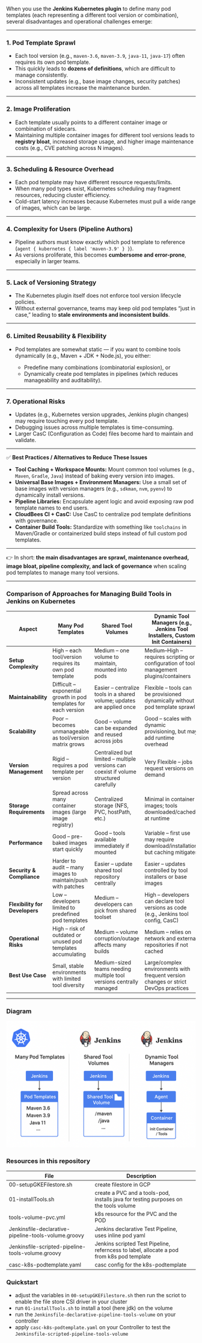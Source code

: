 
When you use the **Jenkins Kubernetes plugin** to define many pod templates (each representing a different tool version or combination), several disadvantages and operational challenges emerge:

---

### **1. Pod Template Sprawl**

* Each tool version (e.g., `maven-3.6`, `maven-3.9`, `java-11`, `java-17`) often requires its own pod template.
* This quickly leads to **dozens of definitions**, which are difficult to manage consistently.
* Inconsistent updates (e.g., base image changes, security patches) across all templates increase the maintenance burden.

---

### **2. Image Proliferation**

* Each template usually points to a different container image or combination of sidecars.
* Maintaining multiple container images for different tool versions leads to **registry bloat**, increased storage usage, and higher image maintenance costs (e.g., CVE patching across N images).

---

### **3. Scheduling & Resource Overhead**

* Each pod template may have different resource requests/limits.
* When many pod types exist, Kubernetes scheduling may fragment resources, reducing cluster efficiency.
* Cold-start latency increases because Kubernetes must pull a wide range of images, which can be large.

---

### **4. Complexity for Users (Pipeline Authors)**

* Pipeline authors must know exactly which pod template to reference (`agent { kubernetes { label 'maven-3.9' } }`).
* As versions proliferate, this becomes **cumbersome and error-prone**, especially in larger teams.

---

### **5. Lack of Versioning Strategy**

* The Kubernetes plugin itself does not enforce tool version lifecycle policies.
* Without external governance, teams may keep old pod templates “just in case,” leading to **stale environments and inconsistent builds**.

---

### **6. Limited Reusability & Flexibility**

* Pod templates are somewhat static — if you want to combine tools dynamically (e.g., Maven + JDK + Node.js), you either:

    * Predefine many combinations (combinatorial explosion), or
    * Dynamically create pod templates in pipelines (which reduces manageability and auditability).

---

### **7. Operational Risks**

* Updates (e.g., Kubernetes version upgrades, Jenkins plugin changes) may require touching every pod template.
* Debugging issues across multiple templates is time-consuming.
* Larger CasC (Configuration as Code) files become hard to maintain and validate.

---

✅ **Best Practices / Alternatives to Reduce These Issues**

* **Tool Caching + Workspace Mounts:** Mount common tool volumes (e.g., `Maven`, `Gradle`, `Java`) instead of baking every version into images.
* **Universal Base Images + Environment Managers:** Use a small set of base images with version managers (e.g., `sdkman`, `nvm`, `pyenv`) to dynamically install versions.
* **Pipeline Libraries:** Encapsulate agent logic and avoid exposing raw pod template names to end users.
* **CloudBees CI + CasC:** Use CasC to centralize pod template definitions with governance.
* **Container Build Tools:** Standardize with something like `toolchains` in Maven/Gradle or containerized build steps instead of full custom pod templates.

---

👉 In short: **the main disadvantages are sprawl, maintenance overhead, image bloat, pipeline complexity, and lack of governance** when scaling pod templates to manage many tool versions.

---


### **Comparison of Approaches for Managing Build Tools in Jenkins on Kubernetes**

| Aspect                         | Many Pod Templates                                               | Shared Tool Volumes                                                                    | Dynamic Tool Managers (e.g., Jenkins Tool Installers, Custom Init Containers)           |
| ------------------------------ | ---------------------------------------------------------------- | -------------------------------------------------------------------------------------- | --------------------------------------------------------------------------------------- |
| **Setup Complexity**           | High – each tool/version requires its own pod template           | Medium – one volume to maintain, mounted into pods                                     | Medium–High – requires scripting or configuration of tool management plugins/containers |
| **Maintainability**            | Difficult – exponential growth in pod templates for each version | Easier – centralize tools in a shared volume; updates are applied once                 | Flexible – tools can be provisioned dynamically without pod template sprawl             |
| **Scalability**                | Poor – becomes unmanageable as tool/version matrix grows         | Good – volume can be expanded and reused across jobs                                   | Good – scales with dynamic provisioning, but may add runtime overhead                   |
| **Version Management**         | Rigid – requires a pod template per version                      | Centralized but limited – multiple versions can coexist if volume structured carefully | Very Flexible – jobs request versions on demand                                         |
| **Storage Requirements**       | Spread across many container images (large image registry)       | Centralized storage (NFS, PVC, hostPath, etc.)                                         | Minimal in container images; tools downloaded/cached at runtime                         |
| **Performance**                | Good – pre-baked images start quickly                            | Good – tools available immediately if mounted                                          | Variable – first use may require download/installation, but caching mitigates           |
| **Security & Compliance**      | Harder to audit – many images to maintain/push with patches      | Easier – update shared tool repository centrally                                       | Easier – updates controlled by tool installers or base images                           |
| **Flexibility for Developers** | Low – developers limited to predefined pod templates             | Medium – developers can pick from shared toolset                                       | High – developers can declare tool versions as code (e.g., Jenkins tool config, CasC)   |
| **Operational Risks**          | High – risk of outdated or unused pod templates accumulating     | Medium – volume corruption/outage affects many builds                                  | Medium – relies on network and external repositories if not cached                      |
| **Best Use Case**              | Small, stable environments with limited tool diversity           | Medium-sized teams needing multiple tool versions centrally managed                    | Large/complex environments with frequent version changes or strict DevOps practices     |

---

### **Diagram**

![img.png](img.png)


### **Resources in this repository**

| File                                                 | Description                                                                               |  |
| ---------------------------------------------------- | ----------------------------------------------------------------------------------------- | - |
| 00-setupGKEFilestore.sh                              | create filestore in GCP                                                                   |   |
| 01-installTools.sh                                   | create a PVC and a tools-pod, installs java for testing purposes on the tools volume      |   |
| tools-volume-pvc.yml                                 | k8s resource for the PVC and the POD                                                      |   |
| Jenkinsfile-declarative-pipeline-tools-volume.groovy | Jenkins declarative Test Pipeline, uses inline pod yaml                                   |   |
| Jenkinsfile-scripted-pipeline-tools-volume.groovy    | Jenkins scripted Test Pipeline, referncess to label, allocate a pod from k8s pod template |   |
| casc-k8s-podtemplate.yaml                            | casc config for the k8s-podtemplate                                                       |   |


### Quickstart


* adjust the variables in `00-setupGKEFilestore.sh` then run the scriot to enable the file store CSI driver in your cluster
* run `01-installTools.sh` to install a tool (here jdk) on the volume
* run the `Jenkinsfile-declarative-pipeline-tools-volume` on your controller
* apply `casc-k8s-podtemplate.yaml` on your Controller to test the `Jenkinsfile-scripted-pipeline-tools-volume`
